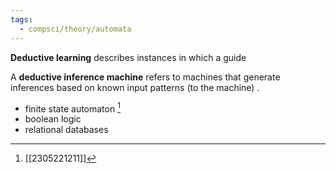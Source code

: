 ```yaml
---
tags:
  - compsci/theory/automata
---
```

**Deductive learning** describes instances in which a guide 

A **deductive inference machine** refers to machines that generate inferences based on known input patterns (to the machine) .
- finite state automaton [^1]
- boolean logic
- relational databases

[^1]: [[2305221211]] 